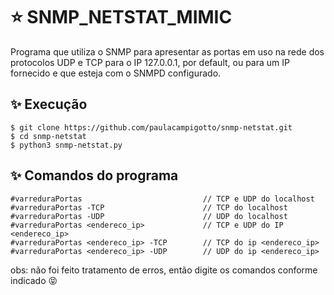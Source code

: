 # :star: SNMP_NETSTAT_MIMIC

Programa que utiliza o SNMP para apresentar as portas em uso na rede dos protocolos UDP e TCP para o IP 127.0.0.1, por default, ou para um IP fornecido e que esteja com o SNMPD configurado.

## :sparkles: Execução

```
$ git clone https://github.com/paulacampigotto/snmp-netstat.git
$ cd snmp-netstat
$ python3 snmp-netstat.py
```

## :sparkles: Comandos do programa

```
#varreduraPortas                           // TCP e UDP do localhost
#varreduraPortas -TCP                      // TCP do localhost
#varreduraPortas -UDP                      // UDP do localhost
#varreduraPortas <endereco_ip>             // TCP e UDP do IP <endereco_ip>
#varreduraPortas <endereco_ip> -TCP        // TCP do ip <endereco_ip>
#varreduraPortas <endereco_ip> -UDP        // UDP do ip <endereco_ip>
```

obs: não foi feito tratamento de erros, então digite os comandos conforme indicado :stuck_out_tongue_closed_eyes: 
